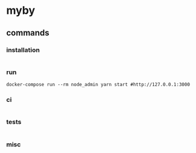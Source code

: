 # myby

## commands

### installation

```
```

### run

```
docker-compose run --rm node_admin yarn start #http://127.0.0.1:3000
```

### ci

```
```

### tests

```

```

### misc

```
```
